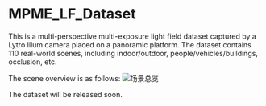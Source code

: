 # MPME_LF_Dataset
This is a multi-perspective multi-exposure light field dataset captured by a Lytro Illum camera placed on a panoramic platform. The dataset contains 110 real-world scenes, including indoor/outdoor, people/vehicles/buildings, occlusion, etc.

The scene overview is as follows:
![场景总览](https://user-images.githubusercontent.com/75985087/160078046-525998e2-b7c4-4558-9b15-29a9e16a1255.jpg)

The dataset will be released soon.
